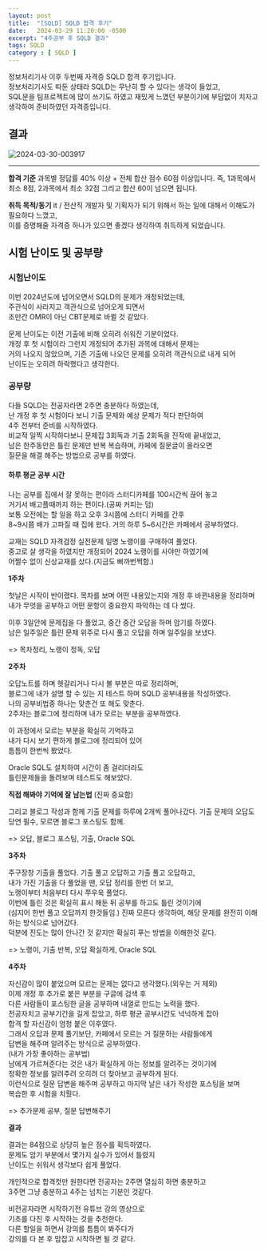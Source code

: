 ```yaml
---
layout: post
title:  "[SQLD] SQLD 합격 후기"
date:   2024-03-29 11:20:00 -0500
excerpt: "4주공부 후 SQLD 결과"
tags: SQLD
category : [ SQLD ]
---
```


정보처리기사 이후 두번째 자격증 SQLD 합격 후기입니다.  
정보처리기사도 따둔 상태라 SQLD는 무난히 할 수 있다는 생각이 들었고,  
SQL문을 팀프로젝트에 많이 쓰기도 하였고 재밌게 느꼈던 부분이기에 
부담없이 치자고 생각하여 준비하였던 자격증입니다.

## 결과

<img src="https://i.ibb.co/x8k80bv/2024-03-30-003917.png" alt="2024-03-30-003917" border="0"></a>

---

**합격 기준**
과목별 정답률 40% 이상 + 전체 합산 점수 60점 이상입니다.
즉, 1과목에서 최소 8점, 2과목에서 최소 32점 그리고 합산 60이 넘으면 됩니다.

**취득 목적/동기**
it / 전산직 개발자 및 기획자가 되기 위해서 하는 일에 대해서 이해도가 필요하다 느꼈고,  
이를 증명해줄 자격증 하나가 있으면 좋겠다 생각하여 취득하게 되었습니다.  

## 시험 난이도 및 공부량

### 시험난이도

이번 2024년도에 넘어오면서 SQLD의 문제가 개정되었는데,  
주관식이 사라지고 객관식으로 넘어오게 되면서  
조만간 OMR이 아닌 CBT문제로 바뀔 것 같았다.  

문제 난이도는 이전 기출에 비해 오히려 쉬워진 기분이었다.  
개정 후 첫 시험이라 그런지 개정되어 추가된 과목에 대해서 문제는  
거의 나오지 않았으며, 기존 기출에 나오던 문제를 오히려 객관식으로 내게 되어  
난이도는 오히려 하락했다고 생각한다.  


### 공부량

다들 SQLD는 전공자라면 2주면 충분하다 하였는데,  
난 개정 후 첫 시험이다 보니 기출 문제와 예상 문제가 적다 판단하여  
4주 전부터 준비를 시작하였다.  
비교적 일찍 시작하다보니 문제집 3회독과 기출 2회독을 진작에 끝내었고,  
남은 한주동안은 틀린 문제만 반복 복습하며, 카페에 질문글이 올라오면  
질문을 해결 해주는 방법으로 공부를 하였다.  

#### 하루 평균 공부 시간

나는 공부를 집에서 잘 못하는 편이라 스터디카페를 100시간씩 끊어 놓고  
거기서 배고플때까지 하는 편이다.(공짜 커피는 덤)  
보통 오전에는 할 일을 하고 오후 3시쯤에 스터디 카페를 간후  
8~9시쯤 배가 고파질 때 집에 왔다. 거의 하루 5~6시간은 카페에서 공부하였다.  

교재는 SQLD 자격검정 실전문제 일명 노랭이를 구매하여 풀었다.  
중고로 살 생각을 하였지만 개정되어 2024 노랭이를 사야만 하였기에  
어쩔수 없이 신상교재를 샀다.(지금도 삐까번쩍함.)  

**1주차**

첫날은 시작이 반이랬다. 목차를 보며 어떤 내용있는지와 개정 후 바뀐내용을 정리하며  
내가 무엇을 공부하고 어떤 문항이 중요한지 파악하는 데 다 썼다.  

이후 3일안에 문제집을 다 풀었고, 중간 중간 오답을 하며 암기를 하였다.  
남은 일주일은 틀린 문제 위주로 다시 풀고 오답을 하며 일주일을 보냈다.

=> 목차정리, 노랭이 정독, 오답

**2주차**

오답노트를 하며 헷갈리거나 다시 볼 부분은 따로 정리하며,  
블로그에 내가 설명 할 수 있는 지 테스트 하며 SQLD 공부내용을 작성하였다.  
나의 공부비법중 하나는 맞춘건 또 해도 맞춘다.  
2주차는 블로그에 정리하며 내가 모르는 부분을 공부하였다.  

이 과정에서 모르는 부분을 확실히 기억하고  
내가 다시 보기 편하게 블로그에 정리되어 있어  
틈틈이 한번씩 봤었다.  

Oracle SQL도 설치하여 시간이 좀 걸리더라도  
틀린문제들을 돌려보며 테스트도 해보았다.  

**직접 해봐야 기억에 잘 남는법** (진짜 중요함)

그리고 블로그 작성과 함께 기출 문제를 하루에 2개씩 풀어나갔다.
기출 문제의 오답도 당연 필수, 모르면 블로그 포스팅도 함께.

=> 오답, 블로그 포스팅, 기출, Oracle SQL

**3주차**

주구장창 기출을 풀었다. 기출 풀고 오답하고 기출 풀고 오답하고,  
내가 가진 기출을 다 풀었을 땐, 오답 정리를 한번 더 보고,  
노랭이부터 처음부터 다시 쭈우욱 풀었다.  
이번에 틀린 것은 확실히 표시 해둔 뒤 공부를 하고도 틀린 것이기에  
(심지어 한번 풀고 오답까지 한것들임.)
진짜 모른다 생각하여, 해당 문제를 완전히 이해하는 방식으로 넘어갔다.  
덕분에 진도는 많이 안나간 것 같지만 확실히 푸는 방법을 이해한것 같다. 

=> 노랭이, 기출 반복, 오답 확실하게, Oracle SQL

**4주차**

자신감이 많이 붙었으며 모르는 문제는 없다고 생각했다.(외우는 거 제외)  
이제 개정 후 추가로 붙은 부분을 구글에 검색 후  
다른 사람들이 포스팅한 글을 공부하며 내껄로 만드는 노력을 했다.  
전공자치고 공부기간을 길게 잡았고, 하루 평균 공부시간도 넉넉하게 잡아  
합격 할 자신감이 엄청 붙은 이후였다.  
그래서 오답과 문제 풀기보단, 카페에서 모르는 거 질문하는 사람들에게  
답변을 해주며 알려주는 방식으로 공부하였다.  
(내가 가장 좋아하는 공부법)  
남에게 가르쳐준다는 것은 내가 확실하게 아는 정보를 알려주는 것이기에  
정확한 정보를 알려주려 오히려 더 찾아보고 공부하게 된다.  
이런식으로 질문 답변을 해주며 공부하고 마지막 날은 내가 작성한 포스팅을 보며  
복습한 후 시험을 치뤘다.  

=> 추가문제 공부, 질문 답변해주기

**결과**  

결과는 84점으로 상당히 높은 점수를 획득하였다.  
문제도 암기 부분에서 몇가지 실수가 있어서 틀렸지  
난이도는 쉬워서 생각보다 쉽게 풀었다.  

개인적으로 합격컷만 원한다면 전공자는 2주면 열심히 하면 충분하고  
3주면 그냥 충분하고 4주는 넘치는 기분인 것같다.  

비전공자라면 시작하기전 유튜브 강의 영상으로   
기초를 다진 후 시작하는 것을 추천한다.  
다른 할일을 하면서 강의를 틈틈이 봐주다가  
강의를 다 본 후 맘잡고 시작하면 될 것 같다.
